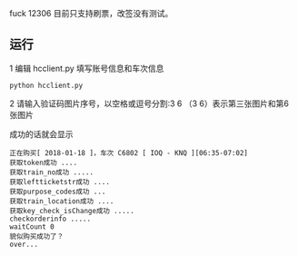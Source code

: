 fuck 12306
目前只支持刷票，改签没有测试。

## 运行

1 编辑 hcclient.py 填写账号信息和车次信息

```
python hcclient.py
```

2 请输入验证码图片序号，以空格或逗号分割:3 6
（3 6）表示第三张图片和第6张图片


成功的话就会显示

```
正在购买[ 2018-01-18 ]，车次 C6802 [ IOQ - KNQ ][06:35-07:02]
获取token成功 ....
获取train_no成功 .....
获取leftticketstr成功 ....
获取purpose_codes成功 ...
获取train_location成功 ....
获取key_check_isChange成功 .....
checkorderinfo .....
waitCount 0
貌似购买成功了？
over...
```